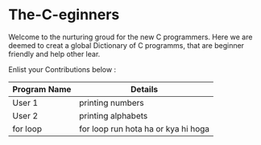 # The-C-eginners

Welcome to the nurturing groud for the new C programmers.
Here we are deemed to creat a global Dictionary of C programms, that are beginner friendly and help other lear.

Enlist your Contributions below : 

| Program Name  | Details       |
| ------------- | ------------- |
| User 1        | printing numbers  |
| User 2        | printing alphabets  |
|for loop| for loop run hota ha or kya hi hoga|
